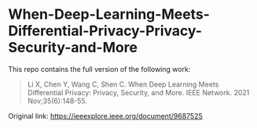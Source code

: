 # When-Deep-Learning-Meets-Differential-Privacy-Privacy-Security-and-More

This repo contains the full version of the following work:
> Li X, Chen Y, Wang C, Shen C. When Deep Learning Meets Differential Privacy: Privacy, Security, and More. IEEE Network. 2021 Nov;35(6):148-55.

Original link: https://ieeexplore.ieee.org/document/9687525
